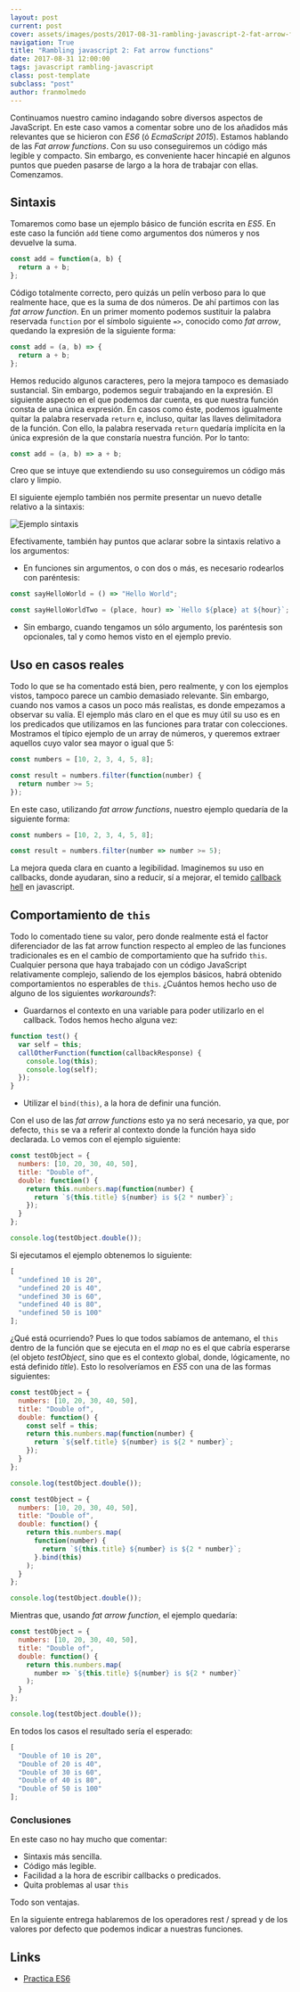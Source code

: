 ```yaml
---
layout: post
current: post
cover: assets/images/posts/2017-08-31-rambling-javascript-2-fat-arrow-functions/header.png
navigation: True
title: "Rambling javascript 2: Fat arrow functions"
date: 2017-08-31 12:00:00
tags: javascript rambling-javascript
class: post-template
subclass: "post"
author: franmolmedo
---
```


Continuamos nuestro camino indagando sobre diversos aspectos de JavaScript. En este caso vamos a comentar sobre uno de los añadidos más relevantes que se hicieron con _ES6_ (ó _EcmaScript 2015_). Estamos hablando de las _Fat arrow functions_. Con su uso conseguiremos un código más legible y compacto.
Sin embargo, es conveniente hacer hincapié en algunos puntos que pueden pasarse de largo a la hora de trabajar con ellas. Comenzamos.

## Sintaxis

Tomaremos como base un ejemplo básico de función escrita en _ES5_. En este caso la función `add` tiene como argumentos dos números y nos devuelve la suma.

```javascript
const add = function(a, b) {
  return a + b;
};
```

Código totalmente correcto, pero quizás un pelín verboso para lo que realmente hace, que es la suma de dos números. De ahí partimos con las _fat arrow function_. En un primer momento podemos sustituir la palabra reservada `function` por el símbolo siguiente `=>`, conocido como _fat arrow_, quedando la expresión de la siguiente forma:

```javascript
const add = (a, b) => {
  return a + b;
};
```

Hemos reducido algunos caracteres, pero la mejora tampoco es demasiado sustancial. Sin embargo, podemos seguir trabajando en la expresión. El siguiente aspecto en el que podemos dar cuenta, es que nuestra función consta de una única expresión. En casos como éste, podemos igualmente quitar la palabra reservada `return` e, incluso, quitar las llaves delimitadora de la función. Con ello, la palabra reservada `return` quedaría implícita en la única expresión de la que constaría nuestra función. Por lo tanto:

```javascript
const add = (a, b) => a + b;
```

Creo que se intuye que extendiendo su uso conseguiremos un código más claro y limpio.

El siguiente ejemplo también nos permite presentar un nuevo detalle relativo a la sintaxis:

![Ejemplo sintaxis](/assets/images/posts/2017-08-31-rambling-javascript-2-fat-arrow-functions/basicExample.gif)

Efectivamente, también hay puntos que aclarar sobre la sintaxis relativo a los argumentos:

- En funciones sin argumentos, o con dos o más, es necesario rodearlos con paréntesis:

```javascript
const sayHelloWorld = () => "Hello World";

const sayHelloWorldTwo = (place, hour) => `Hello ${place} at ${hour}`;
```

- Sin embargo, cuando tengamos un sólo argumento, los paréntesis son opcionales, tal y como hemos visto en el ejemplo previo.

## Uso en casos reales

Todo lo que se ha comentado está bien, pero realmente, y con los ejemplos vistos, tampoco parece un cambio demasiado relevante.
Sin embargo, cuando nos vamos a casos un poco más realistas, es donde empezamos a observar su valía. El ejemplo más claro en el que es muy útil su uso es en los predicados que utilizamos en las funciones para tratar con colecciones.
Mostramos el típico ejemplo de un array de números, y queremos extraer aquellos cuyo valor sea mayor o igual que 5:

```javascript
const numbers = [10, 2, 3, 4, 5, 8];

const result = numbers.filter(function(number) {
  return number >= 5;
});
```

En este caso, utilizando _fat arrow functions_, nuestro ejemplo quedaría de la siguiente forma:

```javascript
const numbers = [10, 2, 3, 4, 5, 8];

const result = numbers.filter(number => number >= 5);
```

La mejora queda clara en cuanto a legibilidad. Imaginemos su uso en callbacks, donde ayudaran, sino a reducir, sí a mejorar, el temido [callback hell](http://callbackhell.com/) en javascript.

## Comportamiento de `this`

Todo lo comentado tiene su valor, pero donde realmente está el factor diferenciador de las fat arrow function respecto al empleo de las funciones tradicionales es en el cambio de comportamiento que ha sufrido `this`. Cualquier persona que haya trabajado con un código JavaScript relativamente complejo, saliendo de los ejemplos básicos, habrá obtenido comportamientos no esperables de `this`. ¿Cuántos hemos hecho uso de alguno de los siguientes _workarounds_?:

- Guardarnos el contexto en una variable para poder utilizarlo en el callback. Todos hemos hecho alguna vez:

```javascript
function test() {
  var self = this;
  callOtherFunction(function(callbackResponse) {
    console.log(this);
    console.log(self);
  });
}
```

- Utilizar el `bind(this)`, a la hora de definir una función.

Con el uso de las _fat arrow functions_ esto ya no será necesario, ya que, por defecto, `this` se va a referir al contexto donde la función haya sido declarada. Lo vemos con el ejemplo siguiente:

```javascript
const testObject = {
  numbers: [10, 20, 30, 40, 50],
  title: "Double of",
  double: function() {
    return this.numbers.map(function(number) {
      return `${this.title} ${number} is ${2 * number}`;
    });
  }
};

console.log(testObject.double());
```

Si ejecutamos el ejemplo obtenemos lo siguiente:

```javascript
[
  "undefined 10 is 20",
  "undefined 20 is 40",
  "undefined 30 is 60",
  "undefined 40 is 80",
  "undefined 50 is 100"
];
```

¿Qué está ocurriendo? Pues lo que todos sabíamos de antemano, el `this` dentro de la función que se ejecuta en el _map_ no es el que cabría esperarse (el objeto _testObject_, sino que es el contexto global, donde, lógicamente, no está definido _title_). Esto lo resolveríamos en _ES5_ con una de las formas siguientes:

```javascript
const testObject = {
  numbers: [10, 20, 30, 40, 50],
  title: "Double of",
  double: function() {
    const self = this;
    return this.numbers.map(function(number) {
      return `${self.title} ${number} is ${2 * number}`;
    });
  }
};

console.log(testObject.double());
```

```javascript
const testObject = {
  numbers: [10, 20, 30, 40, 50],
  title: "Double of",
  double: function() {
    return this.numbers.map(
      function(number) {
        return `${this.title} ${number} is ${2 * number}`;
      }.bind(this)
    );
  }
};

console.log(testObject.double());
```

Mientras que, usando _fat arrow function_, el ejemplo quedaría:

```javascript
const testObject = {
  numbers: [10, 20, 30, 40, 50],
  title: "Double of",
  double: function() {
    return this.numbers.map(
      number => `${this.title} ${number} is ${2 * number}`
    );
  }
};

console.log(testObject.double());
```

En todos los casos el resultado sería el esperado:

```javascript
[
  "Double of 10 is 20",
  "Double of 20 is 40",
  "Double of 30 is 60",
  "Double of 40 is 80",
  "Double of 50 is 100"
];
```

### Conclusiones

En este caso no hay mucho que comentar:

- Sintaxis más sencilla.
- Código más legible.
- Facilidad a la hora de escribir callbacks o predicados.
- Quita problemas al usar `this`

Todo son ventajas.

En la siguiente entrega hablaremos de los operadores rest / spread y de los valores por defecto que podemos indicar a nuestras funciones.

## Links

- [Practica ES6](http://jsbin.com/?console,output)
